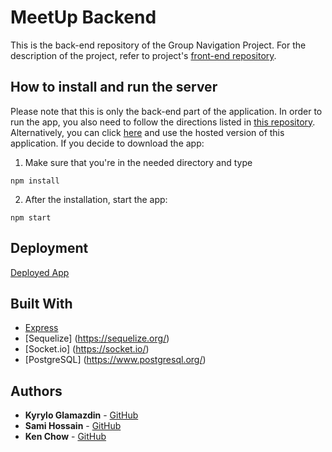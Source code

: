 # MeetUp Backend

This is the back-end repository of the Group Navigation Project. For the description of the project, refer to project's [front-end repository](https://github.com/Kyrylo-Glamazdin/Group_Navigation_Capstone_Frontend).

## How to install and run the server

Please note that this is only the back-end part of the application. In order to run the app, you also need to follow the directions listed in [this repository](https://github.com/Kyrylo-Glamazdin/Group_Navigation_Capstone_Frontend).
Alternatively, you can click [here](https://group-navigation-frontend.herokuapp.com/) and use the hosted version of this application.
If you decide to download the app:
1. Make sure that you're in the needed directory and type
```
npm install
```
2. After the installation, start the app:
```
npm start
```
## Deployment

[Deployed App](https://group-navigation-frontend.herokuapp.com/)

## Built With

* [Express](https://expressjs.com/)
* [Sequelize] (https://sequelize.org/)
* [Socket.io] (https://socket.io/)
* [PostgreSQL] (https://www.postgresql.org/)

## Authors

* **Kyrylo Glamazdin** - [GitHub](https://github.com/Kyrylo-Glamazdin)
* **Sami Hossain** - [GitHub](https://github.com/Arboghast)
* **Ken Chow** - [GitHub](https://github.com/zhouyanpu)
